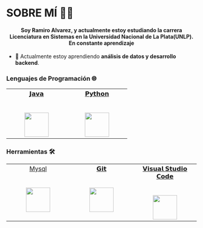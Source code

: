 <h1 align= "left"> SOBRE MÍ 👨‍💻</h1>
<h4 align= "center"> Soy Ramiro Alvarez, y actualmente estoy estudiando la carrera Licenciatura en Sistemas en la Universidad Nacional de La Plata(UNLP). En constante aprendizaje </h4>

- 🌱 Actualmente estoy aprendiendo **análisis de datos y desarrollo backend**.

### Lenguajes de Programación 🌐

<table>
  <tbody>
    <tr valign="top">
      <td width="25%" align="center">
        <a href= "https://www.java.com/es/">
        <span>𝗝𝗮𝘃𝗮</span><br><br><br>
        <img height="64px" src="https://cdn.svgporn.com/logos/java.svg">
        </a>
      </td>
      <td width="25%" align="center">
        <a href= "https://www.python.org/" >
        <span>𝗣𝘆𝘁𝗵𝗼𝗻</span><br><br><br>
        <img height="64px" src="https://cdn.svgporn.com/logos/python.svg">
        </a>
      </td>
    </tr>
  </tbody>
</table>

### Herramientas 🛠️
  <table>
  <tbody>
    <tr valign="top">
      <td width="25%" align="center">
        <a href= "https://www.mysql.com/" >
        <span>Mysql</span><br><br><br>
        <img height="64px" src="https://cdn.svgporn.com/logos/mysql.svg">
       </a>
      </td>
      <td width="25%" align="center">
        <a href= "https://git-scm.com/">
        <span>𝗚𝗶𝘁</span><br><br><br>
        <img height="64px" src="https://cdn.svgporn.com/logos/git-icon.svg">
        </a>
      </td>
      <td width="25%" align="center">
         <a href= https://code.visualstudio.com/>
        <span>𝗩𝗶𝘀𝘂𝗮𝗹 𝗦𝘁𝘂𝗱𝗶𝗼 𝗖𝗼𝗱𝗲</span><br><br><br>
        <img height="64px" src="https://cdn.svgporn.com/logos/visual-studio-code.svg">
        </a>
      </td>
    </tr>
  </tbody>
</table>


<!--
**ramialvarez/ramialvarez** is a ✨ _special_ ✨ repository because its `README.md` (this file) appears on your GitHub profile.

Here are some ideas to get you started:

- 🔭 I’m currently working on ...
- 🌱 I’m currently learning ...
- 👯 I’m looking to collaborate on ...
- 🤔 I’m looking for help with ...
- 💬 Ask me about ...
- 📫 How to reach me: ...
- 😄 Pronouns: ...
- ⚡ Fun fact: ...
-->
